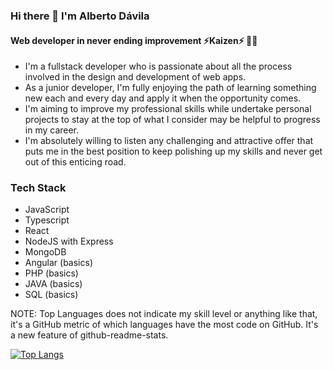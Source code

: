 ### Hi there 👋 I'm Alberto Dávila

#### Web developer in never ending improvement ⚡**Kaizen**⚡ 👨‍💻

- I'm a fullstack developer who is passionate about all the process involved in the design and development of web apps.
- As a junior developer, I'm fully enjoying the path of learning something new each and every day and apply it when the opportunity comes.
- I'm aiming to improve my professional skills while undertake personal projects to stay at the top of what I consider may be helpful to progress in my career.
- I'm absolutely willing to listen any challenging and attractive offer that puts me in the best position to keep polishing up my skills and never get out of this enticing road.

### Tech Stack
- JavaScript
- Typescript
- React
- NodeJS with Express
- MongoDB
- Angular (basics)
- PHP (basics)
- JAVA (basics)
- SQL (basics)

NOTE: Top Languages does not indicate my skill level or anything like that, it's a GitHub metric of which languages have the most code on GitHub. It's a new feature of github-readme-stats.

[![Top Langs](https://github-readme-stats.vercel.app/api/top-langs/?username=betoDavila86&layout=compact)](https://github.com/betoDavila86/github-readme-stats)


<!--
**betoDavila86/betoDavila86** is a ✨ _special_ ✨ repository because its `README.md` (this file) appears on your GitHub profile.

Here are some ideas to get you started:

- 🔭 I’m currently working on ...
- 🌱 I’m currently learning ...
- 👯 I’m looking to collaborate on ...
- 🤔 I’m looking for help with ...
- 💬 Ask me about ...
- 📫 How to reach me: ...
- 😄 Pronouns: ...
- ⚡ Fun fact: ...
-->
